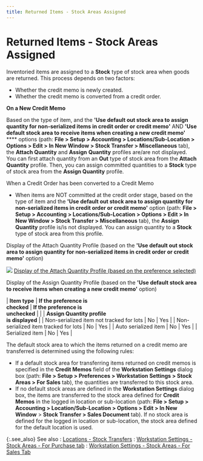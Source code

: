 ```yaml
---
title: Returned Items - Stock Areas Assigned
---
```


# Returned Items - Stock Areas Assigned


Inventoried items are assigned to a **Stock**  type of stock area when goods are returned. This process depends on two  factors:

- Whether the  credit memo is newly created.
- Whether the  credit memo is converted from a credit order.



**On a New Credit Memo**


Based on the type of item, and the **'Use 
 default out stock area to assign quantity for non-serialized items in 
 credit order or credit memo'** AND **'Use 
 default stock area to receive items when creating a new credit memo'** **** options (path: **File 
 &gt; Setup &gt; Accounting &gt; Locations/Sub-Location &gt; Options &gt; 
 Edit &gt; In New Window &gt; Stock Transfer &gt; Miscellaneous**  tab), the **Attach Quantity** and  **Assign** **Quantity**  profiles are/are not displayed. You can first attach quantity from an  **Out** type of stock area from the  **Attach** **Quantity**  profile. Then, you can assign committed quantities to a **Stock** type of stock area from the **Assign 
 Quantity** profile.


When a Credit Order has been converted to a Credit  Memo

- When items  are NOT committed at the credit order stage, based on the type of item  and the **'Use default out stock area 
 to assign quantity for non-serialized items in credit order or credit 
 memo'** option (path: **File &gt; 
 Setup &gt; Accounting &gt; Locations/Sub-Location &gt; Options &gt; Edit 
 &gt; In New Window &gt; Stock Transfer &gt; Miscellaneous** tab),  the **Assign** **Quantity**  profile is/is not displayed. You can assign quantity to a **Stock**  type of stock area from this profile.



Display of the Attach Quantity Profile (based on the  **'Use default out 
 stock area to assign quantity for non-serialized items in credit order 
 or credit memo'** option)


![]({{site.sp_baseurl}}/img/lens.gif) [Display  of the Attach Quantity Profile (based on the preference selected)]({{site.sp_baseurl}}/sales-ret-docs/cos/co-proc/cmt-items-to-co/attach-cmt-qty/committed/committed_quantities_stock_area_assigned_co.html#display_of_the_attached_quantity_profile)


Display of the Assign Quantity Profile (based on the  **'Use default stock 
 area to receive items when creating a new credit memo'**  option)


| **Item type** | **If the preference is <br/> checked** | **If the preference is <br/> unchecked** |
|  | **Assign Quantity profile <br/> is displayed** |
| Non-serialized item not tracked for lots | No | Yes |
| Non-serialized item tracked for lots | No | Yes |
| Auto serialized item | No | Yes |
| Serialized item | No | Yes |



The default stock area to which the items returned on a credit memo  are transferred is determined using the following rules:

- If a default  stock area for transferring items returned on credit memos is specified  in the **Credit Memos** field of the  **Workstation Settings** dialog box  (path: **File &gt; Setup &gt; Preferences 
 &gt; Workstation Settings &gt; Stock Areas &gt; For Sales** tab),  the quantities are transferred to this stock area.
- If no default  stock areas are defined in the **Workstation 
 Settings** dialog box, the items are transferred to the stock area  defined for **Credit Memos** in the  logged in location or sub-location<font style="color: #ff0000;" color="#FF0000"> </font>(path: **File &gt; Setup &gt; Accounting &gt; Location/Sub-Location 
 &gt; Options &gt; Edit &gt; In New Window** > **Stock 
 Transfer &gt; Sales Document** tab). If no stock area is defined  for the logged in location or sub-location, the stock area defined for  the default location is used.



{:.see_also}
See also
: [Locations  - Stock Transfers]({{site.sc_chm}}/options/locations-and-sub-locations/set-up-locations/the_location_profile_stock_transfer.html)
: [Workstation  Settings - Stock Areas - For Purchase tab]({{site.sc_chm}}/misc/work_station_settings_stock_areas_for_purchase.html)
: [Workstation  Settings - Stock Areas - For Sales Tab]({{site.sc_chm}}/misc/work_station_settings_stock_areas_for_sales.html)
